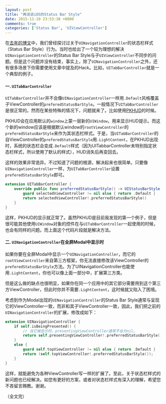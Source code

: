 ```yaml
---
layout: post
title: "再说说iOS的Status Bar Style"
date: 2015-11-10 23:53:38 +0800
comments: true
categories: ['Status Bar', 'UIViewController']
---
```


在[去年的博文](/blog/view-controller-based-status-bar-style-and-uinavigationcontroller/)中，我们曾经探讨过关于`UINavigationController`的状态栏样式（Status Bar Style）行为。当时也给出了一个较为理想的解决`UINavigationController`的Status Bar Style与子`UIViewController`不同步的问题。但是这个问题并没有结束，事实上，除了`UINavigationController`之外，还有很多场景下你需要使用文章中提及的Hack。比如，`UITabBarController`就是一个典型的例子。

<!-- more -->

#### 一. `UITabBarController`

`UITabBarController`并不会像`UINavigationController`一样用`.Default`风格覆盖子ViewController的`preferedStatusBarStyle`。一般情况下`UITabBarController`是很正常的。然而在某些特殊的情况下，问题就来了。比如使用[PKHUD](https://github.com/pkluz/PKHUD)的时候。

PKHUD会在应用默认的`window`上蒙一层新的`UIWindow`，用来显示HUD提示。而这个新的window应该是根据默认window的`rootViewController`的`preferedStatusBarStyle`来作为其状态栏样式。于是，当`UITabBarController`的自ViewController的`preferedStatusBarStyle`用`.LightContent`，在PKHUD出现时，系统的状态栏会变成`.Default`样式（因为UITabbarController未特别指定状态栏样式，所以使用了默认的样式），HUD消失后再变回去。

这样的效果非常诡异。不过知道了问题的根源，解决起来也很简单。只要像`UINavigationController`一样，为`UITabBarController`设置`preferedStatusBarStyle`即可。

``` swift
extension UITabBarController {
    override public func preferredStatusBarStyle() -> UIStatusBarStyle {
        guard selectedViewController != nil else { return .Default }
        return selectedViewController!.preferredStatusBarStyle()
    }
}
```

这样，PKHUD的显示就正常了。虽然PKHUD是目前我发现的第一个例子，但是很可能其他使用`UIWindow`对象的控件在与`UITabBarController`一起使用的时候，也会有同样的问题。而上面这个代码片段就是解决方法。

#### 二. `UINavigationController`在全屏Modal中显示时

如果你要在全屏Modal中显示一个`UINavigationController`，而它的`rootViewController`来自第三方框架，你无法直接修改该ViewController的`preferedStatusBarStyle`方法。为了UINavigationController也能使用`.LightContent`，你也可以像上面一部分中，扩展第三方类。

但是这么做的缺点也很明显，如果你在同一个应用中的其它部分需要用到这个第三方ViewController，但此时你并不需要`.LightContent`，这时候就又陷入了困境。

考虑到作为Modal出现的`UINavigationController`的Status Bar Style通常与呈现它的ViewController一致，而非和其子ViewController一致，因此，我们把之前的`UINavigationController`的扩展，修改成如下：

``` swift
extension UINavigationController {
    if self.isBeingPresented() {
        // 当它被显示时，presentingViewController通常不会为nil。
        return self.presentingViewController!.preferredStatusBarStyle()
    }
    else {
        guard self.topViewController != nil else { return .Default }
        return (self.topViewController!.preferredStatusBarStyle());
    }
}
```

这样，就能避免为各种ViewController写一样的扩展了。至此，关于状态栏样式的新问题也已经解决。如您有更好的方案，或者对状态栏样式有深入的理解，希望您不吝留言赐教。谢谢。

（全文完）